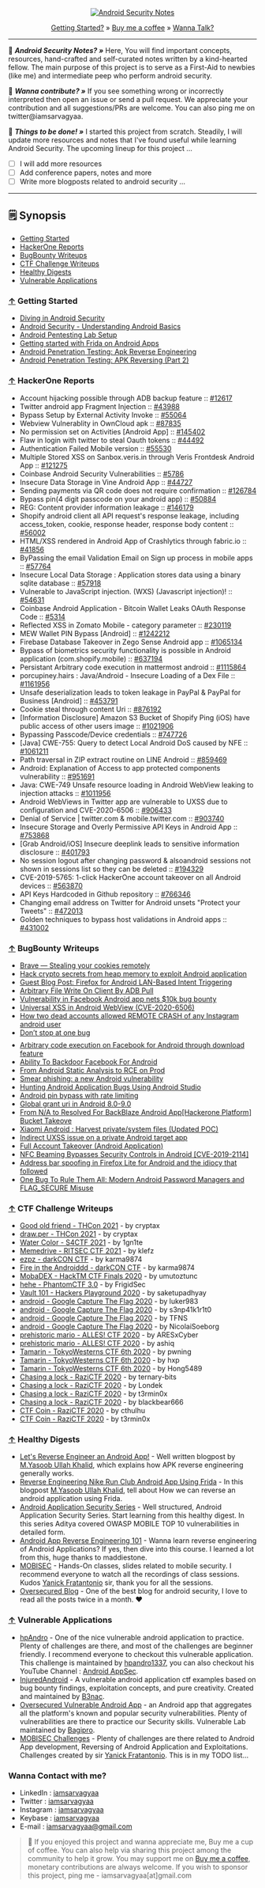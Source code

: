 <div align="center">
	<a href="https://github.com/iamsarvagyaa/AndroidSecNotes"><img src="static/cover.png" alt="Android Security Notes"></a><br/>
</div>
<p align="center">
  <a href="#getting-started">Getting Started?</a> »
  <a href="https://www.buymeacoffee.com/iamsarvagyaa">Buy me a coffee</a> »
  <a href="#contact-me">Wanna Talk?</a></a>
</p>


****

:rocket: ***Android Security Notes? »*** Here, You will find important concepts, resources, hand-crafted and self-curated notes written by a kind-hearted fellow. The main purpose of this project is to serve as a First-Aid to newbies (like me) and intermediate peep who perform android security.

:handshake: ***Wanna contribute? »*** If you see something wrong or incorrectly interpreted then open an issue or send a pull request. We appreciate your contribution and all suggestions/PRs are welcome. You can also ping me on twitter@iamsarvagyaa.

:scroll: ***Things to be done! »*** I started this project from scratch. Steadily, I will update more resources and notes that I've found useful while learning Android Security. The upcoming lineup for this project ...

- [ ] I will add more resources
- [ ] Add conference papers, notes and more
- [ ] Write more blogposts related to android security ...

****

<a name="synopsis"></a>
## :spiral_notepad: Synopsis

- [Getting Started](#getting-started)
- [HackerOne Reports](#h1-reports)
- [BugBounty Writeups](#bugbounty-writeups)
- [CTF Challenge Writeups](#ctf-writeups)
- [Healthy Digests](#healthy-digests)
- [Vulnerable Applications](#vulnapk)

<a name="getting-started"></a>
### [↑](#synopsis) Getting Started

- [Diving in Android Security](https://iamsarvagyaa.github.io/android-security-part-one/)
- [Android Security - Understanding Android Basics](https://payatu.com/blog/amit/Need-to-know-Android)
- [Android Pentesting Lab Setup](https://payatu.com/blog/amit/android_pentesting_lab)
- [Getting started with Frida on Android Apps](https://payatu.com/blog/amit/Getting%20_started_with_Frida)
- [Android Penetration Testing: Apk Reverse Engineering](https://www.hackingarticles.in/android-penetration-testing-apk-reverse-engineering/)
- [Android Penetration Testing: APK Reversing (Part 2)](https://www.hackingarticles.in/android-penetration-testing-apk-reversing-part-2/)

<a name="h1-reports"></a>
### [↑](#synopsis) HackerOne Reports

- Account hijacking possible through ADB backup feature :: [#12617](https://hackerone.com/reports/12617)
- Twitter android app Fragment Injection :: [#43988](https://hackerone.com/reports/43988)
- Bypass Setup by External Activity Invoke :: [#55064](https://hackerone.com/reports/55064)
- Webview Vulnerablity in OwnCloud apk :: [#87835](https://hackerone.com/reports/87835)
- No permission set on Activities [Android App] :: [#145402](https://hackerone.com/reports/145402)
- Flaw in login with twitter to steal Oauth tokens :: [#44492](https://hackerone.com/reports/44492)
- Authentication Failed Mobile version :: [#55530](https://hackerone.com/reports/55530)
- Multiple Stored XSS on Sanbox.veris.in through Veris Frontdesk Android App :: [#121275](https://hackerone.com/reports/121275)
- Coinbase Android Security Vulnerabilities :: [#5786](https://hackerone.com/reports/5786)
- Insecure Data Storage in Vine Android App :: [#44727](https://hackerone.com/reports/44727)
- Sending payments via QR code does not require confirmation :: [#126784](https://hackerone.com/reports/126784)
- Bypass pin(4 digit passcode on your android app) :: [#50884](https://hackerone.com/reports/50884)
- REG: Content provider information leakage :: [#146179](https://hackerone.com/reports/146179)
- Shopify android client all API request's response leakage, including access_token, cookie, response header, response body content :: [#56002](https://hackerone.com/reports/56002)
- HTML/XSS rendered in Android App of Crashlytics through fabric.io :: [#41856](https://hackerone.com/reports/41856)
- ByPassing the email Validation Email on Sign up process in mobile apps :: [#57764](https://hackerone.com/reports/57764)
- Insecure Local Data Storage : Application stores data using a binary sqlite database :: [#57918](https://hackerone.com/reports/57918)
- Vulnerable to JavaScript injection. (WXS) (Javascript injection)! :: [#54631](https://hackerone.com/reports/54631)
- Coinbase Android Application - Bitcoin Wallet Leaks OAuth Response Code :: [#5314](https://hackerone.com/reports/5314)
- Reflected XSS in Zomato Mobile - category parameter :: [#230119](https://hackerone.com/reports/230119)
- MEW Wallet PIN Bypass [Android] :: [#1242212](https://hackerone.com/reports/1242212)
- Firebase Database Takeover in Zego Sense Android app :: [#1065134](https://hackerone.com/reports/1065134)
- Bypass of biometrics security functionality is possible in Android application (com.shopify.mobile) :: [#637194](https://hackerone.com/reports/637194)
- Persistant Arbitrary code execution in mattermost android :: [#1115864](https://hackerone.com/reports/1115864)
- porcupiney.hairs : Java/Android - Insecure Loading of a Dex File :: [#1161956](https://hackerone.com/reports/1161956)
- Unsafe deserialization leads to token leakage in PayPal & PayPal for Business [Android] :: [#453791](https://hackerone.com/reports/453791)
- Cookie steal through content Uri :: [#876192](https://hackerone.com/reports/876192)
- [Information Disclosure] Amazon S3 Bucket of Shopify Ping (iOS) have public access of other users image :: [#1021906](https://hackerone.com/reports/1021906)
- Bypassing Passcode/Device credentials :: [#747726](https://hackerone.com/reports/747726)
- [Java] CWE-755: Query to detect Local Android DoS caused by NFE :: [#1061211](https://hackerone.com/reports/1061211)
- Path traversal in ZIP extract routine on LINE Android :: [#859469](https://hackerone.com/reports/859469)
- Android: Explanation of Access to app protected components vulnerability :: [#951691](https://hackerone.com/reports/951691)
- Java: CWE-749 Unsafe resource loading in Android WebView leaking to injection attacks :: [#1011956](https://hackerone.com/reports/1011956)
- Android WebViews in Twitter app are vulnerable to UXSS due to configuration and CVE-2020-6506 :: [#906433](https://hackerone.com/reports/906433)
- Denial of Service | twitter.com & mobile.twitter.com :: [#903740](https://hackerone.com/reports/903740)
- Insecure Storage and Overly Permissive API Keys in Android App :: [#753868](https://hackerone.com/reports/753868)
- [Grab Android/iOS] Insecure deeplink leads to sensitive information disclosure :: [#401793](https://hackerone.com/reports/401793)
- No session logout after changing password & alsoandroid sessions not shown in sessions list so they can be deleted :: [#194329](https://hackerone.com/reports/194329)
- CVE-2019-5765: 1-click HackerOne account takeover on all Android devices :: [#563870](https://hackerone.com/reports/563870)
- API Keys Hardcoded in Github repository :: [#766346](https://hackerone.com/reports/766346)
- Changing email address on Twitter for Android unsets "Protect your Tweets" :: [#472013](https://hackerone.com/reports/472013)
- Golden techniques to bypass host validations in Android apps :: [#431002](https://hackerone.com/reports/431002)

<a name="bugbounty-writeups"></a>
### [↑](#synopsis) BugBounty Writeups

- [Brave — Stealing your cookies remotely](https://infosecwriteups.com/brave-stealing-your-cookies-remotely-1e09d1184675)
- [Hack crypto secrets from heap memory to exploit Android application](https://infosecwriteups.com/hack-crypto-secrets-from-heap-memory-to-exploit-android-application-728097fcda3)
- [Guest Blog Post: Firefox for Android LAN-Based Intent Triggering](https://blog.mozilla.org/attack-and-defense/2020/11/10/firefox-for-android-lan-based-intent-triggering/)
- [Arbitrary File Write On Client By ADB Pull](https://daeken.svbtle.com/arbitrary-file-write-by-adb-pull)
- [Vulnerability in Facebook Android app nets $10k bug bounty](https://portswigger.net/daily-swig/vulnerability-in-facebook-android-app-nets-10k-bug-bounty)
- [Universal XSS in Android WebView (CVE-2020-6506)](https://alesandroortiz.com/articles/uxss-android-webview-cve-2020-6506/)
- [How two dead accounts allowed REMOTE CRASH of any Instagram android user](https://www.valbrux.it/blog/2019/09/13/how-two-dead-users-allowed-remote-crash-of-any-instagram-android-user/)
- [Don’t stop at one bug $$$$](https://infosecwriteups.com/dont-stop-at-one-bug-d3c56806b5)
- [Arbitrary code execution on Facebook for Android through download feature](https://medium.com/@dPhoeniixx/arbitrary-code-execution-on-facebook-for-android-through-download-feature-fb6826e33e0f)
- [Ability To Backdoor Facebook For Android](https://ash-king.co.uk/blog/backdoor-android-facebook)
- [From Android Static Analysis to RCE on Prod](https://blog.dixitaditya.com/from-android-app-to-rce/)
- [Smear phishing: a new Android vulnerability](https://jameshfisher.com/2020/08/06/smear-phishing-how-to-scam-an-android-user/)
- [Hunting Android Application Bugs Using Android Studio](https://co0nan.gitbook.io/writeups/#reporting)
- [Android pin bypass with rate limiting](https://balook.medium.com/android-pin-bypass-with-rate-limiting-a3f5dd811715)
- [Global grant uri in Android 8.0-9.0](https://www.vulnano.com/2020/07/global-grant-uri-in-android-80-90-2018.html)
- [From N/A to Resolved For BackBlaze Android App[Hackerone Platform] Bucket Takeove](https://medium.com/@pig.wig45/from-n-a-to-resolved-for-backblaze-android-app-hackerone-platform-bucket-takeover-f817692a590)
- [Xiaomi Android : Harvest private/system files (Updated POC)](https://servicenger.com/blog/mobile/xiaomiharvestprivatefiles/)
- [Indirect UXSS issue on a private Android target app](https://medium.com/@kunal94/indirect-uxss-issues-on-a-private-integrated-browser-219f6b809b6c)
- [Full Account Takeover (Android Application)](https://vbharad.medium.com/full-account-takeover-android-application-78fa922f78c5)
- [NFC Beaming Bypasses Security Controls in Android [CVE-2019-2114]](https://wwws.nightwatchcybersecurity.com/2019/10/24/nfc-beaming-bypasses-security-controls-in-android-cve-2019-2114/)
- [Address bar spoofing in Firefox Lite for Android and the idiocy that followed](https://blog.0x48piraj.com/address-bar-spoofing-in-firefox-lite-for-android-and-the-idiocy-that-followed/)
- [One Bug To Rule Them All: Modern Android Password Managers and FLAG_SECURE Misuse](https://blog.doyensec.com/2019/08/22/modern-password-managers-flag-secure.html)

<a name="ctf-writeups"></a>

### [↑](#synopsis) CTF Challenge Writeups

- [Good old friend - THCon 2021](https://cryptax.github.io/2021/06/14/thcon-goodold.html) - by cryptax
- [draw.per - THCon 2021](https://cryptax.github.io/2021/06/14/thcon.html) - by cryptax
- [Water Color - S4CTF 2021](https://github.com/1GN1tE/CTF_Writeups/tree/main/Writeups/S4CTF_2021/Water%20Color) - by 1gn1te
- [Memedrive - RITSEC CTF 2021](https://klefz.se/2021/04/12/ritsec-ctf-2021-write-up/#memedrive) - by klefz
- [ezpz - darkCON CTF](https://github.com/karma9874/CTF-Writeups/blob/master/DarkCON_CTF/ezpz/ezpz.md) - by karma9874
- [Fire in the Androiddd - darkCON CTF](https://github.com/karma9874/CTF-Writeups/blob/master/DarkCON_CTF/Fire%20in%20the%20Androiddd/Fire_in_the_Androiddd.md) - by karma9874
- [MobaDEX - HackTM CTF Finals 2020](https://pwndiary.com/hacktm-finals-2020-mobadex) - by umutoztunc
- [hehe - PhantomCTF 3.0](https://github.com/FrigidSec/CTFWriteups/tree/master/PhantomCTF/Android/hehe) - by FrigidSec
- [Vault 101 - Hackers Playground 2020](https://saketupadhyay.codes/2020/08/18/sstf-vault-wtireup.html) - by saketupadhyay
- [android - Google Capture The Flag 2020](https://github.com/luker983/google-ctf-2020/tree/master/reversing/android) - by luker983
- [android - Google Capture The Flag 2020](https://sectt.github.io/writeups/GoogleCTF20/android/README) - by s3np41k1r1t0
- [android - Google Capture The Flag 2020](https://github.com/TFNS/writeups/blob/master/2020-08-24-GoogleCTF/android/README.md) - by TFNS
- [android - Google Capture The Flag 2020](https://github.com/NicolaiSoeborg/ctf-writeups/tree/master/2020/Google%20CTF%202020/Android) - by NicolaiSoeborg
- [prehistoric mario - ALLES! CTF 2020](https://github.com/ARESxCyber/Writeups/tree/master/ALLES!%20CTF%202020/prehistoric%20mario) - by ARESxCyber
- [prehistoric mario - ALLES! CTF 2020](https://ashiq.co.za/posts/ALLES-CTF-Prehistoric-Mario-Writeup/) - by ashiq
- [Tamarin - TokyoWesterns CTF 6th 2020](https://github.com/pwning/public-writeup/tree/master/twctf2020/tamarin) - by pwning
- [Tamarin - TokyoWesterns CTF 6th 2020](https://hxp.io/blog/78/TokyoWesterns-CTF-6th-2020-selected-writeups/#Tamarin) - by hxp
- [Tamarin - TokyoWesterns CTF 6th 2020](https://github.com/Hong5489/TrendMicroCTF2020/tree/main/mobile2) - by Hong5489
- [Chasing a lock - RaziCTF 2020](https://github.com/ternary-bits/CTF-Challenges/blob/master/android/razictf2020-chasing-a-lock/WRITEUP.md) - by ternary-bits
- [Chasing a lock - RaziCTF 2020](https://ctftime.org/writeup/24550) - by Londek
- [Chasing a lock - RaziCTF 2020](https://github.com/t3rmin0x/CTF-Writeups/tree/master/Razi%20CTF/Android/Chasing%20A%20Lock) - by t3rmin0x
- [Chasing a lock - RaziCTF 2020](https://blackbeard666.github.io/pwn_exhibit/content/2020_CTF/RaziCTF/android_lock/lock_writeup.html) - by blackbear666
- [CTF Coin - RaziCTF 2020](https://ctftime.org/writeup/24560) - by cthulhu 
- [CTF Coin - RaziCTF 2020](https://github.com/t3rmin0x/CTF-Writeups/tree/master/Razi%20CTF/Android/CTF%20Coin) - by t3rmin0x

<a name="healthy-digests"></a>
### [↑](#synopsis) Healthy Digests

- [Let's Reverse Engineer an Android App!](https://yasoob.me/posts/reverse-engineering-android-apps-apktool/) - Well written blogpost by [M.Yasoob Ullah Khalid](https://github.com/yasoob), which explains how APK reverse engineering generally works.
- [Reverse Engineering Nike Run Club Android App Using Frida](https://yasoob.me/posts/reverse-engineering-nike-run-club-using-frida-android/) - In this blogpost [M.Yasoob Ullah Khalid](https://github.com/yasoob), tell about How we can reverse an android application using Frida.
- [Android Application Security Series](https://manifestsecurity.com/android-application-security/) - Well structured, Android Application Security Series. Start learning from this healthy digest. In this series Aditya covered OWASP MOBILE TOP 10 vulnerabilities in detailed form.
- [Android App Reverse Engineering 101](https://www.ragingrock.com/AndroidAppRE/) - Wanna learn reverse engineering of Android Applications? If yes, then dive into this course. I learned a lot from this, huge thanks to maddiestone.
- [MOBISEC](https://mobisec.reyammer.io/) - Hands-On classes, slides related to mobile security. I recommend everyone to watch all the recordings of class sessions. Kudos [Yanick Fratantonio](https://twitter.com/reyammer) sir, thank you for all the sessions.
- [Oversecured Blog](https://blog.oversecured.com/) - One of the best blog for android security, I love to read all the posts twice in a month. :heart:

<a name="vulnapk"></a>
### [↑](#synopsis) Vulnerable Applications

- [hpAndro](http://ctf.hpandro.raviramesh.info/) - One of the nice vulnerable android application to practice. Plenty of challenges are there, and most of the challenges are beginner friendly. I recommend everyone to checkout this vulnerable application. This challenge is maintained by [hpandro1337](https://twitter.com/hpandro1337), you can also checkout his YouTube Channel : [Android AppSec](https://www.youtube.com/AndroidAppSec).
- [InjuredAndroid](https://github.com/B3nac/InjuredAndroid) - A vulnerable android application ctf examples based on bug bounty findings, exploitation concepts, and pure creativity. Created and maintained by [B3nac](https://twitter.com/B3nac).
- [Oversecured Vulnerable Android App](https://github.com/oversecured/ovaa) - an Android app that aggregates all the platform's known and popular security vulnerabilities. Plenty of vulnerabilities are there to practice our Security skills. Vulnerable Lab maintained by [Bagipro](https://twitter.com/_bagipro).
- [MOBISEC Challenges](https://mobisec.reyammer.io/challs) - Plenty of challenges are there related to Android App development, Reversing of Android Application and Exploitations. Challenges created by sir [Yanick Fratantonio](https://twitter.com/reyammer). This is in my TODO list...

<a name="contact-me"></a>
### Wanna Contact with me?
- LinkedIn  : [iamsarvagyaa](https://www.linkedin.com/in/iamsarvagyaa/)
- Twitter   : [iamsarvagyaa](https://twitter.com/iamsarvagyaa)
- Instagram : [iamsarvagyaa](https://instagram.com/instagram)
- Keybase   : [iamsarvagyaa](https://keybase.io/iamsarvagyaa)
- E-mail    : [iamsarvagyaa@gmail.com](mailto:iamsarvagyaa@gmail.com)

> :mega: If you enjoyed this project and wanna appreciate me, Buy me a cup of coffee. You can also help via sharing this project among the community to help it grow. You may support me on [Buy me a coffee](https://www.buymeacoffee.com/iamsarvagyaa), monetary contributions are always welcome. If you wish to sponsor this project, ping me - iamsarvagyaa[at]gmail.com